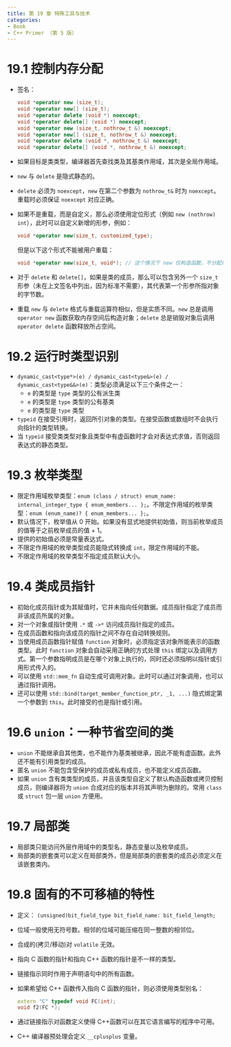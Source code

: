 ```yaml
---
title: 第 19 章 特殊工具与技术
categories:
- Book
- C++ Primer （第 5 版）
---
```

# 19.1 控制内存分配

- 签名：
  ```cpp
  void *operator new (size_t);
  void *operator new[] (size_t);
  void *operator delete (void *) noexcept;
  void *operator delete[] (void *) noexcept;
  void *operator new (size_t, nothrow_t &) noexcept;
  void *operator new[] (size_t, nothrow_t &) noexcept;
  void *operator delete (void *, nothrow_t &) noexcept;
  void *operator delete[] (void *, nothrow_t &) noexcept;
  ```
- 如果目标是类类型，编译器首先查找类及其基类作用域，其次是全局作用域。
- `new` 与 `delete` 是隐式静态的。
- `delete` 必须为 `noexcept`，`new` 在第二个参数为 `nothrow_t&` 时为 `noexcept`。重载时必须保证 `noexcept` 对应正确。
- 如果不是重载，而是自定义，那么必须使用定位形式（例如 `new (nothrow) int`），此时可以自定义新增的形参，例如：
  
  ```cpp
  void *operator new(size_t, customized_type);
  ```

  但是以下这个形式不能被用户重载：

  ```cpp
  void *operator new(size_t, void*); // 这个情况下 new 仅构造函数，不分配内存
  ```
- 对于 `delete` 和 `delete[]`，如果是类的成员，那么可以包含另外一个 `size_t` 形参（未在上文签名中列出，因为标准不需要），其代表第一个形参所指对象的字节数。
- 重载 `new` 与 `delete` 格式与重载运算符相似，但是实质不同。`new` 总是调用 `operator new` 函数获取内存空间后构造对象；`delete` 总是销毁对象后调用 `operator delete` 函数释放所占空间。

# 19.2 运行时类型识别

- `dynamic_cast<type*>(e) / dynamic_cast<type&>(e) / dynamic_cast<type&&>(e)`：类型必须满足以下三个条件之一：
  - `e` 的类型是 `type` 类型的公有派生类
  - `e` 的类型是 `type` 类型的公有基类
  - `e` 的类型是 `type` 类型
- `typeid` 在接受引用时，返回所引对象的类型。在接受函数或数组时不会执行向指针的类型转换。
- 当 `typeid` 接受类类型对象且类型中有虚函数时才会对表达式求值，否则返回表达式的静态类型。

# 19.3 枚举类型

- 限定作用域枚举类型：`enum (class / struct) enum_name: internal_integer_type { enum_members... };`。不限定作用域的枚举类型：`enum (enum_name)? { enum_members... };`。
- 默认情况下，枚举值从 0 开始。如果没有显式地提供初始值，则当前枚举成员的值等于之前枚举成员的值 + 1。
- 提供的初始值必须是常量表达式。
- 不限定作用域的枚举类型成员能隐式转换成 `int`，限定作用域的不能。
- 不限定作用域的枚举类型不指定成员默认大小。

# 19.4 类成员指针

- 初始化成员指针或为其赋值时，它并未指向任何数据。成员指针指定了成员而非该成员所属的对象。
- 对一个对象或指针使用 `.*` 或 `->*`  访问成员指针指定的成员。
- 在成员函数和指向该成员的指针之间不存在自动转换规则。
- 当使用成员函数指针赋值 `function` 对象时，必须指定该对象所能表示的函数类型。此时 `function` 对象会自动采用正确的方式处理 `this` 绑定以及调用方式。第一个参数指明成员是在哪个对象上执行的，同时还必须指明以指针或引用形式传入的。
- 可以使用 `std::mem_fn` 自动生成可调用对象。此时可以通过对象调用，也可以通过指针调用。
- 还可以使用 `std::bind(target_member_function_ptr, _1, ...)` 隐式绑定第一个参数到 `this`。此时接受的也是指针或引用。

# 19.6 `union`：一种节省空间的类

- `union` 不能继承自其他类，也不能作为基类被继承，因此不能有虚函数。此外还不能有引用类型的成员。
- 匿名 `union` 不能包含受保护的成员或私有成员，也不能定义成员函数。
- 如果 `union` 含有类类型的成员，并且该类型自定义了默认构造函数或拷贝控制成员，则编译器将为 `union` 合成对应的版本并将其声明为删除的。常用 `class` 或 `struct` 包一层 `union` 方便用。

# 19.7 局部类

- 局部类只能访问外层作用域中的类型名，静态变量以及枚举成员。
- 局部类的嵌套类可以定义在局部类外，但是局部类的嵌套类的成员必须定义在该嵌套类内。

# 19.8 固有的不可移植的特性

- 定义： `(unsigned)bit_field_type bit_field_name: bit_field_length;`
- 位域一般使用无符号数。相邻的位域可能压缩在同一整数的相邻位。
- 合成的(拷贝/移动)对 `volatile` 无效。
- 指向 C 函数的指针和指向 C++ 函数的指针是不一样的类型。
- 链接指示同时作用于声明语句中的所有函数。
- 如果希望给 C++ 函数传入指向 C 函数的指针，则必须使用类型别名：
  
  ```cpp
  extern "C" typedef void FC(int);
  void f2(FC *);
  ```
- 通过链接指示对函数定义使得 C++函数可以在其它语言编写的程序中可用。
- C++ 编译器预处理会定义 `__cplusplus` 变量。